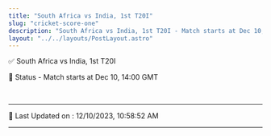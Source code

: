```yaml
---
title: "South Africa vs India, 1st T20I"
slug: "cricket-score-one"
description: "South Africa vs India, 1st T20I - Match starts at Dec 10, 14:00 GMT."
layout: "../../layouts/PostLayout.astro"
--- 
```


✅ South Africa vs India, 1st T20I

📑 Status - Match starts at Dec 10, 14:00 GMT

<br />

***

📝 Last Updated on : 12/10/2023, 10:58:52 AM

***

